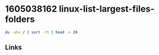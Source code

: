 # 1605038162 linux-list-largest-files-folders

```bash
du -ahx / | sort -rh | head -n 20
```



## Links
